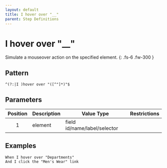 ```yaml
---
layout: default
title: I hover over "__"
parent: Step Definitions
---
```


# I hover over "\_\_"

Simulate a mouseover action on the specified element.
{: .fs-6 .fw-300 }

## Pattern

```
^(?:|I )hover over "([^"]*)"$
```

## Parameters

| Position | Description | Value Type                   | Restrictions |
| :------: | ----------- | ---------------------------- | ------------ |
|    1     | element     | field id/name/label/selector |              |

## Examples

```gherkin
When I hover over "Departments"
And I click the "Men's Wear" link
```